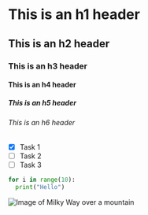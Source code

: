 # This is an h1 header
## This is an h2 header
### This is an h3 header
#### This is an h4 header
##### This is an h5 header
###### This is an h6 header

- [X] Task 1
- [ ] Task 2
- [ ] Task 3

``` python
for i in range(10):
  print("Hello")
```

![Image of Milky Way over a mountain](https://unsplash.com/photos/8CunQ9GcUwo/download?ixid=M3wxMjA3fDB8MXxhbGx8NjR8fHx8fHx8fDE3NjA4ODQ5NzV8&force=true&w=1920)


